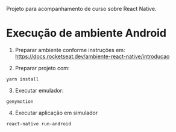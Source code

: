 Projeto para acompanhamento de curso sobre React Native.

# Execução de ambiente Android

1. Preparar ambiente conforme instruções em: https://docs.rocketseat.dev/ambiente-react-native/introducao

2. Preparar projeto com:

```
yarn install
```

3. Executar emulador:

```
genymotion
```

4. Executar aplicação em simulador

```
react-native run-android
```

